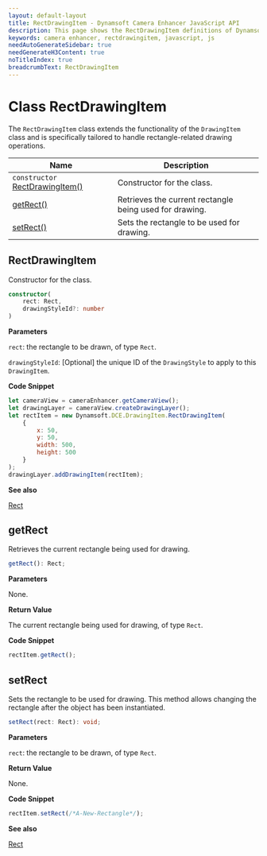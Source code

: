 ```yaml
---
layout: default-layout
title: RectDrawingItem - Dynamsoft Camera Enhancer JavaScript API
description: This page shows the RectDrawingItem definitions of Dynamsoft Camera Enhancer JavaScript SDK.
keywords: camera enhancer, rectdrawingitem, javascript, js
needAutoGenerateSidebar: true
needGenerateH3Content: true
noTitleIndex: true
breadcrumbText: RectDrawingItem
---
```


# Class RectDrawingItem

The `RectDrawingItem` class extends the functionality of the `DrawingItem` class and is specifically tailored to handle rectangle-related drawing operations.

| Name                                                | Description                                             |
| --------------------------------------------------- | ------------------------------------------------------- |
| `constructor` [RectDrawingItem()](#rectdrawingitem) | Constructor for the class.                              |
| [getRect()](#getrect)                               | Retrieves the current rectangle being used for drawing. |
| [setRect()](#setrect)                               | Sets the rectangle to be used for drawing.              |

## RectDrawingItem

Constructor for the class.

```typescript
constructor(
    rect: Rect,
    drawingStyleId?: number
)
```

**Parameters**

`rect`: the rectangle to be drawn, of type `Rect`.

`drawingStyleId`: [Optional] the unique ID of the `DrawingStyle` to apply to this `DrawingItem`.

**Code Snippet**

```js
let cameraView = cameraEnhancer.getCameraView();
let drawingLayer = cameraView.createDrawingLayer();
let rectItem = new Dynamsoft.DCE.DrawingItem.RectDrawingItem(
    {
        x: 50,
        y: 50,
        width: 500,
        height: 500
    }
);
drawingLayer.addDrawingItem(rectItem);
```

**See also**

[Rect](https://www.dynamsoft.com/capture-vision/docs/web/programming/javascript/api-reference/core/basic-structures/rect.html)

## getRect

Retrieves the current rectangle being used for drawing.

```typescript
getRect(): Rect;
```

**Parameters**

None.

**Return Value**

The current rectangle being used for drawing, of type `Rect`.

**Code Snippet**

```js
rectItem.getRect();
```

## setRect

Sets the rectangle to be used for drawing. This method allows changing the rectangle after the object has been instantiated.

```typescript
setRect(rect: Rect): void;
```

**Parameters**

`rect`: the rectangle to be drawn, of type `Rect`.

**Return Value**

None.

**Code Snippet**

```js
rectItem.setRect(/*A-New-Rectangle*/);
```

**See also**

[Rect](https://www.dynamsoft.com/capture-vision/docs/web/programming/javascript/api-reference/core/basic-structures/rect.html)
